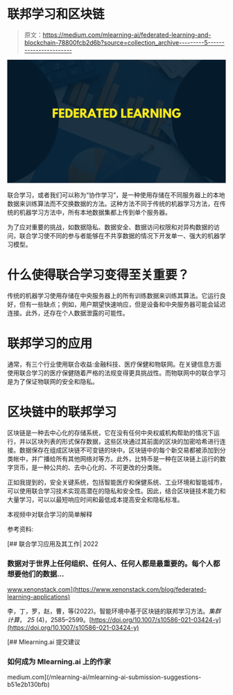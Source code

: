 # 联邦学习和区块链

> 原文：<https://medium.com/mlearning-ai/federated-learning-and-blockchain-78800fcb2d6b?source=collection_archive---------5----------------------->

![](img/54bdbda2c900c126083f03238246285e.png)

联合学习，或者我们可以称为“协作学习”，是一种使用存储在不同服务器上的本地数据来训练算法而不交换数据的方法。这种方法不同于传统的机器学习方法，在传统的机器学习方法中，所有本地数据集都上传到单个服务器。

为了应对重要的挑战，如数据隐私、数据安全、数据访问权限和对异构数据的访问，联合学习使不同的参与者能够在不共享数据的情况下开发单一、强大的机器学习模型。

# 什么使得联合学习变得至关重要？

传统的机器学习使用存储在中央服务器上的所有训练数据来训练其算法。它运行良好，但有一些缺点；例如，用户期望快速响应，但是设备和中央服务器可能会延迟连接。此外，还存在个人数据泄露的可能性。

# **联邦学习的应用**

通常，有三个行业使用联合收益:金融科技、医疗保健和物联网。在关键信息方面使用联合学习的医疗保健随着严格的法规变得更具挑战性。而物联网中的联合学习是为了保证物联网的安全和隐私。

# **区块链中的联邦学习**

区块链是一种去中心化的存储系统，它在没有任何中央权威机构帮助的情况下运行，并以区块列表的形式保存数据，这些区块通过其前面的区块的加密哈希进行连接。数据保存在组成区块链不可变链的块中。区块链中的每个新交易都被添加到分类帐中，并广播给所有其他网络对等方。此外，比特币是一种在区块链上运行的数字货币，是一种公共的、去中心化的、不可更改的分类账。

正如我提到的，安全关键系统，包括智能医疗和保健系统、工业环境和智能城市，可以使用联合学习技术实现高潜在的隐私和安全性。因此，结合区块链技术能力和大量学习，可以以最短响应时间和最低成本提高安全和隐私标准。

本视频中对联合学习的简单解释

参考资料:

 [## 联合学习应用及其工作| 2022

### 数据对于世界上任何组织、任何人、任何人都是最重要的。每个人都想要他们的数据…

www.xenonstack.com](https://www.xenonstack.com/blog/federated-learning-applications) 

李，丁，罗，赵，曹，等(2022)。智能环境中基于区块链的联邦学习方法。*集群计算*， *25* (4)，2585–2599。[https://doi.org/10.1007/s10586-021-03424-y](https://doi.org/10.1007/s10586-021-03424-y)

[](/mlearning-ai/mlearning-ai-submission-suggestions-b51e2b130bfb) [## Mlearning.ai 提交建议

### 如何成为 Mlearning.ai 上的作家

medium.com](/mlearning-ai/mlearning-ai-submission-suggestions-b51e2b130bfb)